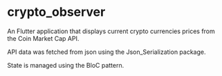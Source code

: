 # crypto_observer

An Flutter application that displays current crypto currencies prices from the Coin Market Cap API.

API data was fetched from json using the Json_Serialization package.

State is managed using the BloC pattern.
